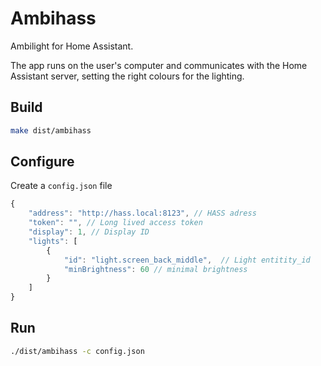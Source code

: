 # Ambihass

Ambilight for Home Assistant.

The app runs on the user's computer and communicates with the Home Assistant server, setting the right colours for the lighting.

## Build

```sh
make dist/ambihass
```

## Configure

Create a `config.json` file

```js
{
    "address": "http://hass.local:8123", // HASS adress
    "token": "", // Long lived access token
    "display": 1, // Display ID
    "lights": [
        {
            "id": "light.screen_back_middle",  // Light entitity_id
            "minBrightness": 60 // minimal brightness
        }
    ]
}
```

## Run

```sh
./dist/ambihass -c config.json
```